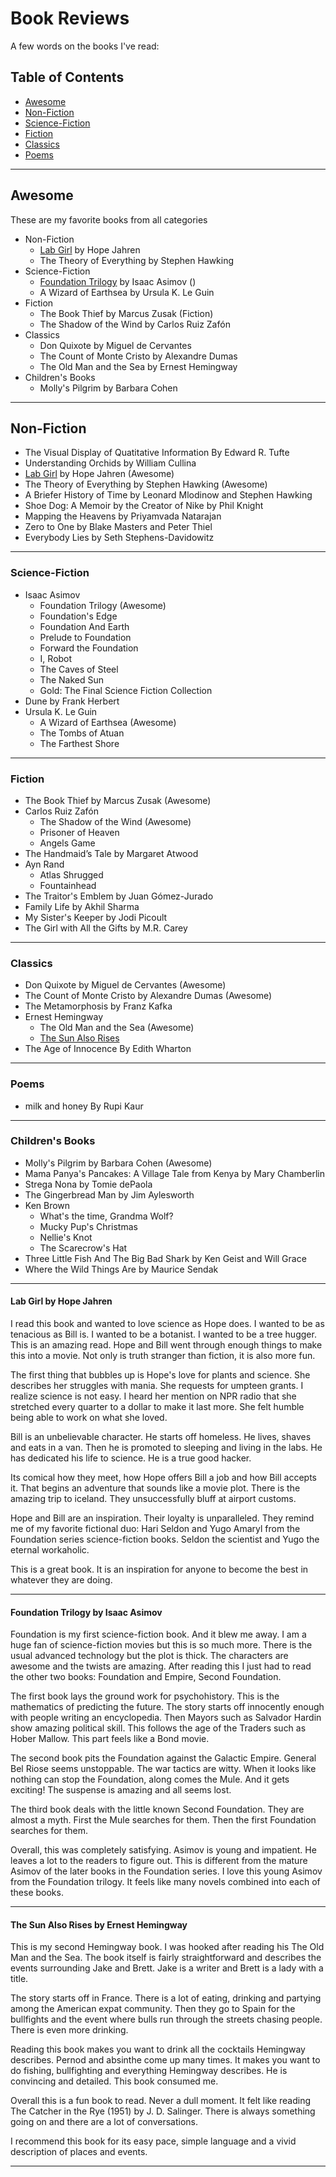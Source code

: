 # Book Reviews

A few words on the books I've read:

## Table of Contents

* [Awesome](#awesome)
* [Non-Fiction](#non-fiction)
* [Science-Fiction](#science-fiction)
* [Fiction](#fiction)
* [Classics](#classics)
* [Poems](#poems)

---

## Awesome

These are my favorite books from all categories
* Non-Fiction
  * [Lab Girl](#lab-girl-by-hope-jahren) by Hope Jahren
  * The Theory of Everything by Stephen Hawking
* Science-Fiction
  * [Foundation Trilogy](#foundation-trilogy-by-isaac-asimov) by Isaac Asimov ()
  * A Wizard of Earthsea by Ursula K. Le Guin
* Fiction
  * The Book Thief by Marcus Zusak (Fiction)
  * The Shadow of the Wind by Carlos Ruiz Zafón
* Classics
  * Don Quixote by Miguel de Cervantes
  * The Count of Monte Cristo by Alexandre Dumas
  * The Old Man and the Sea by Ernest Hemingway
* Children's Books
  * Molly's Pilgrim by Barbara Cohen

---

## Non-Fiction

* The Visual Display of Quatitative Information By Edward R. Tufte
* Understanding Orchids by William Cullina
* [Lab Girl](#lab-girl-by-hope-jahren) by Hope Jahren (Awesome)
* The Theory of Everything by Stephen Hawking (Awesome)
* A Briefer History of Time by Leonard Mlodinow and Stephen Hawking
* Shoe Dog: A Memoir by the Creator of Nike by Phil Knight
* Mapping the Heavens by Priyamvada Natarajan
* Zero to One by Blake Masters and Peter Thiel
* Everybody Lies by Seth Stephens-Davidowitz

---

### Science-Fiction

* Isaac Asimov
  * Foundation Trilogy (Awesome)
  * Foundation's Edge
  * Foundation And Earth
  * Prelude to Foundation
  * Forward the Foundation
  * I, Robot
  * The Caves of Steel
  * The Naked Sun
  * Gold: The Final Science Fiction Collection
* Dune by Frank Herbert
* Ursula K. Le Guin
  * A Wizard of Earthsea (Awesome)
  * The Tombs of Atuan
  * The Farthest Shore

---

### Fiction

* The Book Thief by Marcus Zusak (Awesome)
* Carlos Ruiz Zafón
    * The Shadow of the Wind (Awesome)
    * Prisoner of Heaven
    * Angels Game
* The Handmaid’s Tale by Margaret Atwood
* Ayn Rand
    * Atlas Shrugged
    * Fountainhead
* The Traitor's Emblem by Juan Gómez-Jurado
* Family Life by Akhil Sharma
* My Sister's Keeper by Jodi Picoult
* The Girl with All the Gifts by M.R. Carey

---

### Classics

* Don Quixote by Miguel de Cervantes (Awesome)
* The Count of Monte Cristo by Alexandre Dumas (Awesome)
* The Metamorphosis by Franz Kafka
* Ernest Hemingway
  * The Old Man and the Sea (Awesome)
  * [The Sun Also Rises](#the-sun-also-rises-by-ernest-hemingway)
* The Age of Innocence By Edith Wharton

---

### Poems

* milk and honey By Rupi Kaur

---

### Children's Books

* Molly's Pilgrim by Barbara Cohen (Awesome)
* Mama Panya's Pancakes: A Village Tale from Kenya by Mary Chamberlin
* Strega Nona by Tomie dePaola
* The Gingerbread Man by Jim Aylesworth
* Ken Brown
  * What's the time, Grandma Wolf?
  * Mucky Pup's Christmas
  * Nellie's Knot
  * The Scarecrow's Hat
* Three Little Fish And The Big Bad Shark by Ken Geist and Will Grace
* Where the Wild Things Are by Maurice Sendak

---

#### Lab Girl by Hope Jahren

I read this book and wanted to love science as Hope does. I wanted to be as tenacious as Bill is. I wanted to be a botanist. I wanted to be a tree hugger. This is an amazing read. Hope and Bill went through enough things to make this into a movie. Not only is truth stranger than fiction, it is also more fun.

The first thing that bubbles up is Hope's love for plants and science. She describes her struggles with mania. She requests for umpteen grants. I realize science is not easy. I heard her mention on NPR radio that she stretched every quarter to a dollar to make it last more. She felt humble being able to work on what she loved.

Bill is an unbelievable character. He starts off homeless. He lives, shaves and eats in a van. Then he is promoted to sleeping and living in the labs. He has dedicated his life to science. He is a true good hacker.

Its comical how they meet, how Hope offers Bill a job and how Bill accepts it. That begins an adventure that sounds like a movie plot. There is the amazing trip to iceland. They unsuccessfully bluff at airport customs.

Hope and Bill are an inspiration. Their loyalty is unparalleled. They remind me of my favorite fictional duo: Hari Seldon and Yugo Amaryl from the Foundation series science-fiction books. Seldon the scientist and Yugo the eternal workaholic.

This is a great book. It is an inspiration for anyone to become the best in whatever they are doing.

---

#### Foundation Trilogy by Isaac Asimov

Foundation is my first science-fiction book. And it blew me away. I am a huge fan of science-fiction movies but this is so much more. There is the usual advanced technology but the plot is thick. The characters are awesome and the twists are amazing. After reading this I just had to read the other two books: Foundation and Empire, Second Foundation.

The first book lays the ground work for psychohistory. This is the mathematics of predicting the future. The story starts off innocently enough with people writing an encyclopedia. Then Mayors such as Salvador Hardin show amazing political skill. This follows the age of the Traders such as Hober Mallow. This part feels like a Bond movie.

The second book pits the Foundation against the Galactic Empire. General Bel Riose seems unstoppable. The war tactics are witty. When it looks like nothing can stop the Foundation, along comes the Mule. And it gets exciting! The suspense is amazing and all seems lost.

The third book deals with the little known Second Foundation. They are almost a myth. First the Mule searches for them. Then the first Foundation searches for them.

Overall, this was completely satisfying. Asimov is young and impatient. He leaves a lot to the readers to figure out. This is different from the mature Asimov of the later books in the Foundation series. I love this young Asimov from the Foundation trilogy. It feels like many novels combined into each of these books.

---

#### The Sun Also Rises by Ernest Hemingway

This is my second Hemingway book. I was hooked after reading his The Old Man and the Sea. The book itself is fairly straightforward and describes the events surrounding Jake and Brett. Jake is a writer and Brett is a lady with a title.

The story starts off in France. There is a lot of eating, drinking and partying among the American expat community. Then they go to Spain for the bullfights and the event where bulls run through the streets chasing people. There is even more drinking.

Reading this book makes you want to drink all the cocktails Hemingway describes. Pernod and absinthe come up many times. It makes you want to do fishing, bullfighting and everything Hemingway describes. He is convincing and detailed. This book consumed me.

Overall this is a fun book to read. Never a dull moment. It felt like reading The Catcher in the Rye (1951) by J. D. Salinger. There is always something going on and there are a lot of conversations.

I recommend this book for its easy pace, simple language and a vivid description of places and events.

---